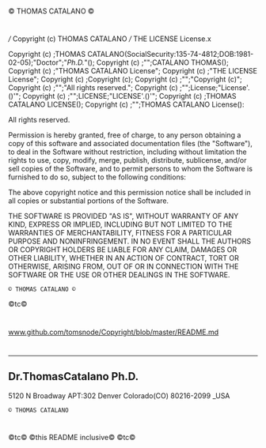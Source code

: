
# 
© THOMAS CATALANO ©
#

*/* Copyright (c) THOMAS CATALANO */*
THE LICENSE License.x

Copyright (c) ;THOMAS CATALANO(SocialSecurity:135-74-4812;DOB:1981-02-05);"Doctor";"_Ph.D._"();
Copyright (c) ;"";CATALANO THOMAS();
Copyright (c) ;"THOMAS CATALANO License";
Copyright (c) ;"THE LICENSE License";
Copyright (c) ;Copyright (c);
Copyright (c) ;"";"Copyright (c)";
Copyright (c) ;"";"All rights reserved.";
Copyright (c) ;"";License;"License'.()'";
Copyright (c) ;"";LICENSE;"LICENSE'.()'";
Copyright (c) ;THOMAS CATALANO LICENSE();
Copyright (c) ;"";THOMAS CATALANO License():


All rights reserved.             

Permission is hereby granted, free of charge, to any person obtaining a copy
of this software and associated documentation files (the "Software"), to deal
in the Software without restriction, including without limitation the rights
to use, copy, modify, merge, publish, distribute, sublicense, and/or sell
copies of the Software, and to permit persons to whom the Software is
furnished to do so, subject to the following conditions:

The above copyright notice and this permission notice shall be included in all
copies or substantial portions of the Software.

THE SOFTWARE IS PROVIDED "AS IS", WITHOUT WARRANTY OF ANY KIND, EXPRESS OR
IMPLIED, INCLUDING BUT NOT LIMITED TO THE WARRANTIES OF MERCHANTABILITY,
FITNESS FOR A PARTICULAR PURPOSE AND NONINFRINGEMENT. IN NO EVENT SHALL THE
AUTHORS OR COPYRIGHT HOLDERS BE LIABLE FOR ANY CLAIM, DAMAGES OR OTHER
LIABILITY, WHETHER IN AN ACTION OF CONTRACT, TORT OR OTHERWISE, ARISING FROM,
OUT OF OR IN CONNECTION WITH THE SOFTWARE OR THE USE OR OTHER DEALINGS IN THE
SOFTWARE.

    © THOMAS CATALANO ©
©tc©

# 
www.github.com/tomsnode/Copyright/blob/master/README.md


#

----------------------
Dr.ThomasCatalano Ph.D.
------
5120 N Broadway APT:302
Denver Colorado(CO) 80216-2099 _USA

    © THOMAS CATALANO 
#
©tc©
©this README inclusive©
©tc©

